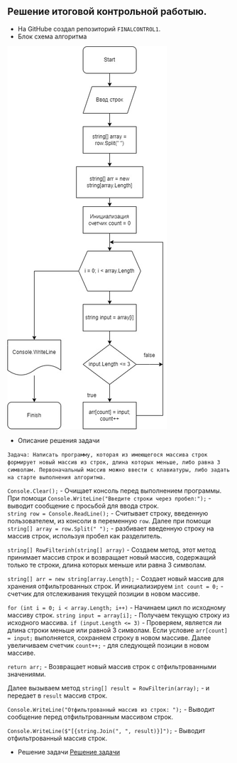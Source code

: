 ## Решение итоговой контрольной работыю.
* На GitHube создал репозиторий `FINALCONTROL1`.
* Блок схема алгоритма 

![picture](<block diagram.jpg>)

* Описание решения задачи

```Задача: Написать программу, которая из имеющегося массива строк формирует новый массив из строк, длина которых меньше, либо равна 3 символам. Первоначальный массив можно ввести с клавиатуры, либо задать на старте выполнения алгоритма.```

`Console.Clear();` - Очищает консоль перед выполнением программы. При помощи `Console.WriteLine("Введите строки через пробел:");` - выводит сообщение с просьбой для ввода строк.  
`string row = Console.ReadLine();` - Считывает строку, введенную пользователем, из консоли в переменную `row`. Далее при помощи 
`string[] array = row.Split(" ");` - разбивает введенную строку на массив строк, используя пробел как разделитель.

`string[] RowFilterinh(string[] array)` - Создаем метод, этот метод принимает массив строк и возвращает новый массив, содержащий только те строки, длина которых меньше или равна 3 символам.

`string[] arr = new string[array.Length];` - Создает новый массив для хранения отфильтрованных строк. И инициализируем `int count = 0;` - счетчик для отслеживания текущей позиции в новом массиве.

`for (int i = 0; i < array.Length; i++)` - Начинаем цикл по исходному массиву строк. 
`string input = array[i];` - Получаем текущую строку из исходного массива. 
`if (input.Length <= 3)` - Проверяем, является ли длина строки меньше или равной 3 символам. Если условие  `arr[count] = input;` выполняется, сохраняем строку в новом массиве. Далее увеличиваем счетчик `count++;` -  для следующей позиции в новом массиве.

`return arr;` - Возвращает новый массив строк с отфильтрованными значениями.

Далее вызываем метод `string[] result = RowFilterin(array);` - и передает в `result` массив строк.

`Console.WriteLine("Отфильтрованный массив из строк: ");` - Выводит сообщение перед отфильтрованным массивом строк.

`Console.WriteLine($"[{string.Join(", ", result)}]");` - Выводит отфильтрованный массив строк.

* Решение задачи [Решение задачи](Program.cs)

